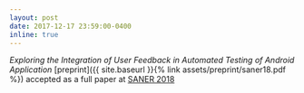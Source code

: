 ```yaml
---
layout: post
date: 2017-12-17 23:59:00-0400
inline: true
---
```


*Exploring the Integration of User Feedback in Automated Testing of Android Application* [preprint]({{ site.baseurl }}{% link assets/preprint/saner18.pdf %}) accepted as a full paper at [SANER 2018](http://saner.unimol.it)
